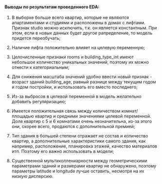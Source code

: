 #### Выводы по результатам проведенного EDA:
1. В выборке больше всего квартир, которые не являются апартаментами и студиями и 
расположены в домах с лифтами. Признак studio можно исключить, т.к. он является константным.
При этом, если в новых данных будет другое рапределение, то модель придется переобучать;

2. Наличие лифта положительно влияет на целевую переменную;

3. Целочисленные признаки rooms и building_type_int имеют небольшое количество уникальных значений, 
поэтому их можно отнести к категориальным;

4. Для снижения масштаба значений удобно ввести новый признак - возраст зданий building_age, равный разнице между текущим годом и
годом постройки, и использовать его вместо последнего;

5. Из-за выбросов в целевой переменной в модель желательно добавить регуляризацию;

6. Имеется положительная связь между количеством комнат/площадью квартир и средними значениями целевой переменной. 
Доля квартир с 5 и 6 комнатами очень незначительна, из-за этого они, скорее всего, продаются с дополнительной премией;

7. Тип здания в большей степени отражает не состав и количество квартир, а дополнительные характеристики самого здания, 
как например, расположение, планировка этажей, качество материалов итп. Поэтому его важно использовать в модели;

8. Существенной мультиколлениарности между геометрическими параметрами зданий и размерами квартир не обнаружено,
поэтому параметры latitude и longitude лучше оставить, несмотря на их низкую дисперсию.
